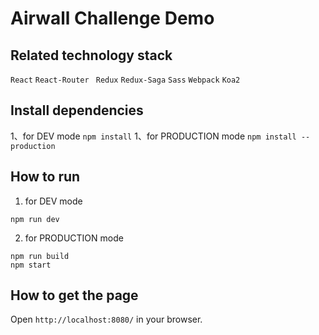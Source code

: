 # Airwall Challenge Demo

## Related technology stack
`React`  `React-Router` ` Redux`  `Redux-Saga`  `Sass`  `Webpack` ` Koa2 `

## Install dependencies
1、for DEV mode `npm install`
1、for PRODUCTION mode `npm install --production`



## How to run
1. for DEV mode
```
npm run dev
```
2. for PRODUCTION mode
```
npm run build
npm start
```

## How to get the page
Open `http://localhost:8080/` in your browser. 